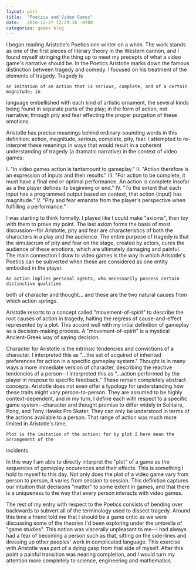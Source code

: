 ```yaml
---
layout: post
title:  "Poetics and Video Games"
date:   2016-12-27 12:29:16 -0700
categories: games blog
---
```


I began reading Aristotle's Poetics one winter on a whim.
The work stands as one of the first pieces of literary theory in the Western cannon, and I
found myself stringing the thing up to meet my precepts of what a video game's narrative
should be. In the Poetics Aristotle marks down the famous distinction between tragedy and comedy.
I focused on his treatment of the elements of tragedy. Tragedy is

    an imitation of an action that is serious, complete, and of a certain magnitude; in
language embellished with each kind of artistic ornament, the several kinds being found in
separate parts of the play; in the form of action, not narrative; through pity and fear
effecting the proper purgation of these emotions.

Aristotle has precise meanings behind ordinary-sounding words in this definition: action,
magnitude, serious, complete, pity, fear. I attempted to re-interpret these meanings in ways that would
result in a coherent understanding of tragedy (a dramatic narrative) in the context of video
games:

I. "In video games action is tantamount to gameplay."
II. "Action therefore is an expression of inputs and their results."
III. "For action to be complete, it must have a final end or optimal performance. An action is
    complete insofar as a the player defines its beginning or end."
IV. "To the extent that each input has a programmed output based on context, that action
    (input) has magnitude."
V. "Pity and fear emanate from the player's perspective when fulfilling a performance."

I was starting to think formally. I played like I could make "axioms", then toy with them to
prove my point. The last axiom forms the basis of most discussion--for Aristotle, pity and
fear are characteristics of both the characters in a play and the audience. The entire
purpose of tragedy is that the simulacrum of pity and fear on the stage, created by actors,
cures the audience of these emotions, which are ultimately damaging and painful. The main
connection I draw to video games is the way in which Aristotle's Poetics can be subverted when
these are considered as one entity embodied in the player.
   
    An action implies personal agents, who necessarily possess certain distinctive qualities
both of character and thought... and these are the two natural causes from which action springs.

Aristotle resorts to a concept called "movement-of-spirit" to describe the root causes of action
in tragedy, halting the regress of cause-and-effect represented by a plot. This accord well with
my intial definition of gameplay as a decision-making process. A "movement-of-spirit" is a
mystical Ancient-Greek way of saying decision.

Character for Aristotle is the intrinsic tendencies and convictions of a character. I interpreted
this as "...the set of acquired of inherited preferences for action in a specific gameplay system."
Thought is in many ways a more immediate version of character, describing the reactive tendencies
of a person--I interpreted this as "...action performed by the player in respose to specific feedback."
These remain completely abstract concepts. Aristotle does not even offer a typology for understanding
how these traits might vary person-to-person. They are assumed to be highly context-dependent, and
in my turn, I define each with respect to a specific game system--character and thought promise
to differ widely in Solitaire, Pong, and Tony Hawks Pro Skater. They can only be understood in
terms of the actions available to a person. That range of action was much more limited in
Aristotle's time.

    Plot is the imitation of the action: for by plot I here mean the arrangement of the
incidents.

In this way I am able to directly interpret the "plot" of a game as the sequences of gameplay
occurences and their effects. This is something I hold to myself to this day. Not only does the
plot of a video game vary from person to person, it varies from session to session. This
definition captures our intuition that decisions "matter" to some extent in games, and that
there is a uniqueness to the way that every person interacts with video games.

The rest of my entry with respect to the Poetics consists of bending over backwards to subvert
all of the terminology used to dissect tragedy. Around this time a friend told me that I should be
a game critic as we were discussing some of the theories I'd been exploring under the umbrella of
"game studies". This notion was viscerally unpleasant to me--I had always had a fear of becoming a
person such as that, sitting on the side-lines and dressing up other peoples' work in complicated
language. This exercise with Aristotle was part of a dying gasp from that side of myself. After this
point a painful transition was nearing completion, and I would turn my attention more completely to
science, engineering and mathematics. 
